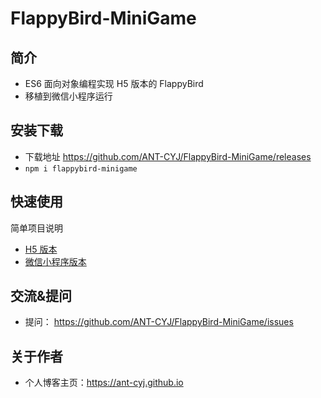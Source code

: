 <!--
 * @Author: Neo
 * @Date: 2021-05-29 21:28:46
 * @LastEditors: Neo
 * @LastEditTime: 2021-06-05 14:42:38
 * @Description: file content
-->

# FlappyBird-MiniGame

## 简介

- ES6 面向对象编程实现 H5 版本的 FlappyBird
- 移植到微信小程序运行

## 安装下载

- 下载地址 https://github.com/ANT-CYJ/FlappyBird-MiniGame/releases
- `npm i flappybird-minigame`

## 快速使用

简单项目说明

- [H5 版本](./src/FlappyBirdMiniGameWeb)
- [微信小程序版本](./src/FlappyBirdMiniGame)

## 交流&提问

- 提问： https://github.com/ANT-CYJ/FlappyBird-MiniGame/issues

## 关于作者

- 个人博客主页：https://ant-cyj.github.io
